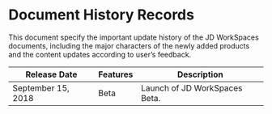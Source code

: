 # Document History Records

This document specify the important update history of the JD WorkSpaces documents, including the major characters of the newly added products and the content updates according to user’s feedback.

|Release Date|Features|Description|
|-|-|-|
|September 15, 2018|Beta|Launch of JD WorkSpaces Beta.|
